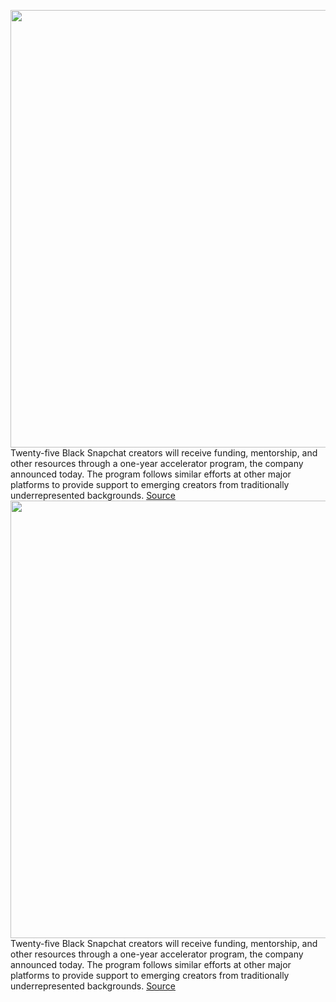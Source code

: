 <img src='https://cdn.vox-cdn.com/thumbor/R4hnXa2w_AzifB_RrjSpjxm14gE=/0x0:2040x1360/1200x800/filters:focal(857x517:1183x843)/cdn.vox-cdn.com/uploads/chorus_image/image/71008083/snapChatPattern_BW.0.jpg' width='700px' /><br/>
Twenty-five Black Snapchat creators will receive funding, mentorship, and other resources through a one-year accelerator program, the company announced today. The program follows similar efforts at other major platforms to provide support to emerging creators from traditionally underrepresented backgrounds.
<a href='https://www.theverge.com/2022/6/23/23178797/snapchat-black-creator-accelerator-mentorship-program'> Source <a/><img src='https://cdn.vox-cdn.com/thumbor/R4hnXa2w_AzifB_RrjSpjxm14gE=/0x0:2040x1360/1200x800/filters:focal(857x517:1183x843)/cdn.vox-cdn.com/uploads/chorus_image/image/71008083/snapChatPattern_BW.0.jpg' width='700px' /><br/>
Twenty-five Black Snapchat creators will receive funding, mentorship, and other resources through a one-year accelerator program, the company announced today. The program follows similar efforts at other major platforms to provide support to emerging creators from traditionally underrepresented backgrounds.
<a href='https://www.theverge.com/2022/6/23/23178797/snapchat-black-creator-accelerator-mentorship-program'> Source <a/>